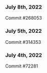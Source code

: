 ### July 8th, 2022

Commit #268053

### July 5th, 2022

Commit #314353


### July 4th, 2022

Commit #72281
